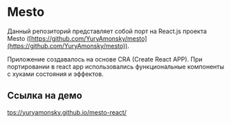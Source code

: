 # Mesto

Данный репозиторий представляет собой порт на React.js проекта Mesto ([https://github.com/YuryAmonsky/mesto](https://github.com/YuryAmonsky/mesto)).  

Приложение создавалось на основе CRA (Create React APP).
При портировании в react app использовались функциональные компоненты с хуками состояния и эффектов.

## Ссылка на демо
[tps://yuryamonsky.github.io/mesto-react/](https://yuryamonsky.github.io/mesto-react/)



